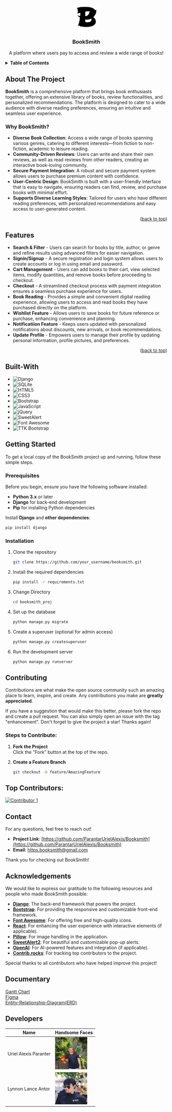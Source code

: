 <!-- BACK TO TOP LINK -->

<a id="readme-top"></a>

<!-- PROJECT SHIELDS -->
<!-- Using markdown "reference style" links for readability. -->

<!-- PROJECT LOGO -->
<br />
<div align="center">
  <a href="https://github.com/your_username/booksmith">
    <img src="booksmith_proj\static\images\booksmith_logo.png" alt="BookSmith Logo" width="80" height="80">
  </a>
  <h3 align="center">BookSmith</h3>
  <p align="center">
    A platform where users pay to access and review a wide range of books! <br />
  </p>
</div>

<!-- TABLE OF CONTENTS -->
<details>
  <summary><strong>Table of Contents</strong></summary>
  <ol>
    <li><a href="#about-the-project">About The Project</a></li>
    <li><a href="#features">Features</a></li>
    <li><a href="#built-with">Built With</a></li>
    <li><a href="#getting-started">Getting Started</a></li>
    <li><a href="#roadmap">Roadmap</a></li>
    <li><a href="#contributing">Contributing</a></li>
    <li><a href="#contact">Contact</a></li>
    <li><a href="#acknowledgments">Acknowledgments</a></li>
    <li><a href="#documentary">Documentary</a></li>
  </ol>
</details>

<!-- ABOUT THE PROJECT -->

## About The Project

**BookSmith** is a comprehensive platform that brings book enthusiasts together, offering an extensive library of books, review functionalities, and personalized recommendations. The platform is designed to cater to a wide audience with diverse reading preferences, ensuring an intuitive and seamless user experience.

### Why BookSmith?

- **Diverse Book Collection**: Access a wide range of books spanning various genres, catering to different interests—from fiction to non-fiction, academic to leisure reading.
- **Community-Driven Reviews**: Users can write and share their own reviews, as well as read reviews from other readers, creating an interactive book-loving community.
- **Secure Payment Integration**: A robust and secure payment system allows users to purchase premium content with confidence.
- **User-Centric Design**: BookSmith is built with a user-friendly interface that is easy to navigate, ensuring readers can find, review, and purchase books with minimal effort.
- **Supports Diverse Learning Styles**: Tailored for users who have different reading preferences, with personalized recommendations and easy access to user-generated content.

<p align="right">(<a href="#readme-top">back to top</a>)</p>

## Features

- **Search & Filter** - Users can search for books by title, author, or genre and refine results using advanced filters for easier navigation.
- **Signin/Signup** - A secure registration and login system allows users to create accounts or log in using email and password.
- **Cart Management** - Users can add books to their cart, view selected items, modify quantities, and remove books before proceeding to checkout.
- **Checkout** - A streamlined checkout process with payment integration ensures a seamless purchase experience for users.
- **Book Reading** - Provides a simple and convenient digital reading experience, allowing users to access and read books they have purchased directly on the platform.
- **Wishlist Feature** - Allows users to save books for future reference or purchase, enhancing convenience and planning.
- **Notificatiion Feature** - Keeps users updated with personalized notifications about discounts, new arrivals, or book recommendations.
- **Update Profile** - Empowers users to manage their profile by updating personal information, profile pictures, and preferences.

<p align="right">(<a href="#readme-top">back to top</a>)</p>

 <!-- BUILT WITH -->

## Built-With

- ![Django](https://img.shields.io/badge/Django-092E20?style=for-the-badge&logo=django&logoColor=white)
- ![SQLite](https://img.shields.io/badge/SQLite-07405E?style=for-the-badge&logo=sqlite&logoColor=white)
- ![HTML5](https://img.shields.io/badge/HTML5-E34F26?style=for-the-badge&logo=html5&logoColor=white)
- ![CSS3](https://img.shields.io/badge/CSS3-1572B6?style=for-the-badge&logo=css3&logoColor=white)
- ![Bootstrap](https://img.shields.io/badge/Bootstrap-563D7C?style=for-the-badge&logo=bootstrap&logoColor=white)
- ![JavaScript](https://img.shields.io/badge/JavaScript-F7DF1E?style=for-the-badge&logo=javascript&logoColor=black)
- ![jQuery](https://img.shields.io/badge/jQuery-0769AD?style=for-the-badge&logo=jquery&logoColor=white)
- ![SweetAlert](https://img.shields.io/badge/SweetAlert2-FF4154?style=for-the-badge&logo=sweetalert&logoColor=white)
- ![Font Awesome](https://img.shields.io/badge/Font%20Awesome-339AF0?style=for-the-badge&logo=fontawesome&logoColor=white)
- ![TTK Bootstrap](https://img.shields.io/badge/TTK%20Bootstrap-7952B3?style=for-the-badge&logo=bootstrap&logoColor=white)

## Getting Started

To get a local copy of the BookSmith project up and running, follow these simple steps.

### Prerequisites

Before you begin, ensure you have the following software installed:

- **Python 3.x** or later
- **Django** for back-end development
- **Pip** for installing Python dependencies

Install **Django** and **other dependencies**:

```sh
pip install django
```

### Installation

1. Clone the repository
   ```sh
   git clone https://github.com/your_username/booksmith.git
   ```
2. Install the required dependencies

   ```sh
   pip install -r requirements.txt

   ```

3. Change Directory
   ```sh
   cd booksmith_proj
   ```
4. Set up the database
   ```sh
   python manage.py migrate
   ```
5. Create a superuser (optional for admin access)
   ```sh
   python manage.py createsuperuser
   ```
6. Run the development server
   ```sh
   python manage.py runserver
   ```

## Contributing

Contributions are what make the open source community such an amazing place to learn, inspire, and create. Any contributions you make are **greatly appreciated**.

If you have a suggestion that would make this better, please fork the repo and create a pull request. You can also simply open an issue with the tag "enhancement".
Don't forget to give the project a star! Thanks again!

### Steps to Contribute:

1. **Fork the Project**  
   Click the "Fork" button at the top of the repo.

2. **Create a Feature Branch**
   ```sh
   git checkout -b feature/AmazingFeature
   ```

## Top Contributors:

[![Contributor 1](https://contrib.rocks/image?repo=ParantarUrielAlexis/Booksmith)](https://github.com/ParantarUrielAlexis/Booksmith/graphs/contributors)

## Contact

For any questions, feel free to reach out!

- **Project Link**: [https://github.com/ParantarUrielAlexis/Booksmith](https://github.com/ParantarUrielAlexis/Booksmith)
- **Email**: https.booksmith@gmail.com

Thank you for checking out BookSmith!

## Acknowledgements

We would like to express our gratitude to the following resources and people who made BookSmith possible:

- **[Django](https://www.djangoproject.com/)**: The back-end framework that powers the project.
- **[Bootstrap](https://getbootstrap.com/)**: For providing the responsive and customizable front-end framework.
- **[Font Awesome](https://fontawesome.com/)**: For offering free and high-quality icons.
- **[React](https://reactjs.org/)**: For enhancing the user experience with interactive elements (if applicable).
- **[Pillow](https://pillow.readthedocs.io/en/stable/)**: For image handling in the application.
- **[SweetAlert2](https://sweetalert2.github.io/)**: For beautiful and customizable pop-up alerts.
- **[OpenAI](https://openai.com/)**: For AI-powered features and integration (if applicable).
- **[Contrib.rocks](https://contrib.rocks/)**: For tracking top contributors to the project.

Special thanks to all contributors who have helped improve this project!

## Documentary

<p>
   <a href="BookSmith_GanttChart.xlsx" download>Gantt Chart</a>
   <br>
   <a href="Booksmith.pdf" download>Figma</a>
   <br>
   <a href="ERD.pdf" download>Entity-Relationship-Diagram(ERD)</a>
</p>

## Developers

| Name                  | Handsome Faces                                                                                          |
| --------------------- | ------------------------------------------------------------------------------------------------------- |
| Uriel Alexis Paranter | <img src="booksmith_proj/static/images/uriel.jpg" alt="Uriel Alexis Paranter" width="100" height="100"> |
| Lynnon Lance Antor    | <img src="booksmith_proj/static/images/lance.jpg" alt="Lynnon Lance Antor" width="100" height="100">    |
